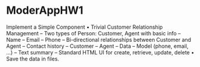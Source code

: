 ModerAppHW1
===========

Implement a Simple Component
• Trivial Customer Relationship Management
– Two types of Person: Customer, Agent with basic info
– Name
– Email
– Phone
– Bi-directional relationships between Customer and Agent
– Contact history
– Customer
– Agent
– Data
– Model (phone, email, …)
– Text summary
– Standard HTML UI for create, retrieve, update, delete
• Save the data in files.

